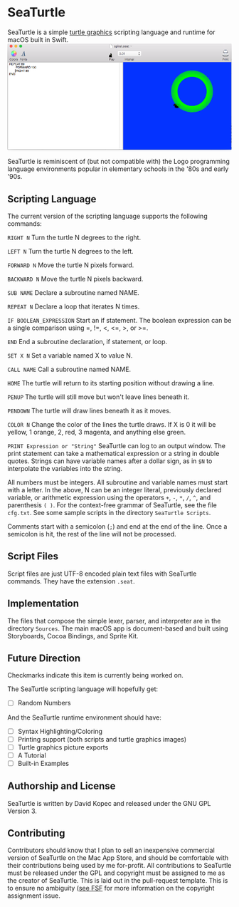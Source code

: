 # SeaTurtle

SeaTurtle is a simple [turtle graphics](https://en.wikipedia.org/wiki/Turtle_graphics) scripting language and runtime for macOS built in Swift.
![Release 0.0.1](SeaTurtle001.png)

SeaTurtle is reminiscent of (but not compatible with) the Logo programming language environments popular in elementary schools in the '80s and early '90s.

## Scripting Language

The current version of the scripting language supports the following commands:

`RIGHT N`
Turn the turtle N degrees to the right.

`LEFT N`
Turn the turtle N degrees to the left.

`FORWARD N`
Move the turtle N pixels forward.

`BACKWARD N`
Move the turtle N pixels backward.

`SUB NAME`
Declare a subroutine named NAME.

`REPEAT N`
Declare a loop that iterates N times.

`IF BOOLEAN_EXPRESSION`
Start an if statement. The boolean expression can be a single comparison using =, !=, <, <=, >, or >=.

`END`
End a subroutine declaration, if statement, or loop.

`SET X N`
Set a variable named X to value N.

`CALL NAME`
Call a subroutine named NAME.

`HOME`
The turtle will return to its starting position without drawing a line.

`PENUP`
The turtle will still move but won't leave lines beneath it.

`PENDOWN`
The turtle will draw lines beneath it as it moves.

`COLOR N`
Change the color of the lines the turtle draws. If X is 0 it will be yellow, 1 orange, 2, red, 3 magenta, and anything else green.

`PRINT Expression or "String"`
SeaTurtle can log to an output window. The print statement can take a mathematical expression or a string in double quotes. Strings can have variable names after a dollar sign, as in `$N` to interpolate the variables into the string.

All numbers must be integers. All subroutine and variable names must start with a letter. In the above, N can be an integer literal, previously declared variable, or arithmetic expression using the operators `+`, `-`, `*`, `/`, `^`, and parenthesis `( )`. For the context-free grammar of SeaTurtle, see the file `cfg.txt`. See some sample scripts in the directory `SeaTurtle Scripts`.

Comments start with a semicolon (`;`) and end at the end of the line. Once a semicolon is hit, the rest of the line will not be processed.

## Script Files
Script files are just UTF-8 encoded plain text files with SeaTurtle commands. They have the extension `.seat`.

## Implementation

The files that compose the simple lexer, parser, and interpreter are in the directory `Sources`. The main macOS app is document-based and built using Storyboards, Cocoa Bindings, and Sprite Kit.

## Future Direction

Checkmarks indicate this item is currently being worked on.

The SeaTurtle scripting language will hopefully get:

- [ ] Random Numbers

And the SeaTurtle runtime environment should have:

- [ ] Syntax Highlighting/Coloring
- [ ] Printing support (both scripts and turtle graphics images)
- [ ] Turtle graphics picture exports
- [ ] A Tutorial
- [ ] Built-in Examples

## Authorship and License

SeaTurtle is written by David Kopec and released under the GNU GPL Version 3.

## Contributing

Contributors should know that I plan to sell an inexpensive commercial version of SeaTurtle on the Mac App Store, and should be comfortable with their contributions being used by me for-profit. All contributions to SeaTurtle must be released under the GPL and copyright must be assigned to me as the creator of SeaTurtle. This is laid out in the pull-request template. This is to ensure no ambiguity ([see FSF](https://www.gnu.org/licenses/gpl-faq.en.html#AssignCopyright) for more information on the copyright assignment issue.
